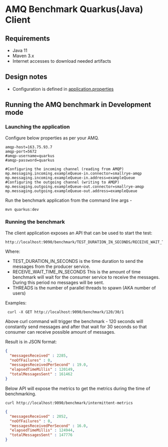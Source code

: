 # AMQ Benchmark Quarkus(Java) Client

## Requirements
* Java 11
* Maven 3.x
* Internet accesses to download needed artifacts

## Design notes
 * Configuration is defined in [application.properties](./src/main/resources/application.properties)

## Running the AMQ benchmark in Development mode

### Launching the application

Configure below properties as per your AMQ. 
```properties
amqp-host=163.75.93.7
amqp-port=5672
#amqp-username=quarkus
#amqp-password=quarkus

#Configuring the incoming channel (reading from AMQP)
mp.messaging.incoming.exampleQueue-in.connector=smallrye-amqp
mp.messaging.incoming.exampleQueue-in.address=exampleQueue
#Configuring the outgoing channel (writing to AMQP)
mp.messaging.outgoing.exampleQueue-out.connector=smallrye-amqp
mp.messaging.outgoing.exampleQueue-out.address=exampleQueue
```

Run the benchmark application from the command line args - 
```shell
mvn quarkus:dev
```

### Running the benchmark

The client application exposes an API that can be used to start the test:
```properties
http://localhost:9090/benchmark/TEST_DURATION_IN_SECONDS/RECEIVE_WAIT_TIME_IN_SECONDS/THREADS
```
Where:
* TEST_DURATION_IN_SECONDS is the time duration to send the messages from the producer service.
* RECEIVE_WAIT_TIME_IN_SECONDS This is the amount of time benchmark will wait for the consumer service to receive the messages. During this period no messages will be sent.
* THREADS is the number of parallel threads to spawn (AKA number of users)

Examples:
```shell
 curl -X GET http://localhost:9090/benchmark/120/30/1
```
Above curl command will trigger the benchmark - 120 seconds will constantly send messages and after that wait for 30 seconds so that consumer can receive possible amount of messages. 

Result is in JSON format:
```json
{
  "messagesReceived" : 2285,
  "noOfFailures" : 0,
  "messagesReceivedPerSecond" : 19.0,
  "elapsedTimeMillis" : 120149,
  "totalMessagesSent" : 161462
}        
```

Below API will expose the metrics to get the metrics during the time of benchmarking.


```shell
curl http://localhost:9090/benchmark/intermittent-metrics
```

```json
{
  "messagesReceived" : 2052,
  "noOfFailures" : 0,
  "messagesReceivedPerSecond" : 16.0,
  "elapsedTimeMillis" : 124944,
  "totalMessagesSent" : 147776
}
```